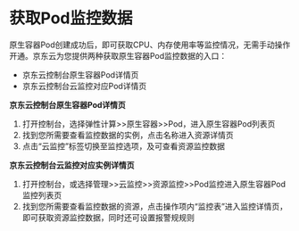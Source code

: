
# 获取Pod监控数据

原生容器Pod创建成功后，即可获取CPU、内存使用率等监控情况，无需手动操作开通。京东云为您提供两种获取原生容器Pod监控数据的入口：  
* 京东云控制台原生容器Pod详情页    
* 京东云控制台云监控对应Pod详情页  

**京东云控制台原生容器Pod详情页**  
 1. 打开控制台，选择弹性计算>>原生容器>>Pod，进入原生容器Pod列表页  
 2.  找到您所需要查看监控数据的实例，点击名称进入资源详情页  
 3.  点击“云监控”标签切换至监控选项，及可查看资源监控数据  

**京东云控制台云监控对应实例详情页**  
 1. 打开控制台，或选择管理>>云监控>>资源监控>>Pod监控进入原生容器Pod监控列表页    
 2. 找到您所需要查看监控数据的资源，点击操作项内“监控表”进入监控详情页，即可获取资源监控数据，同时还可设置报警规规则   
